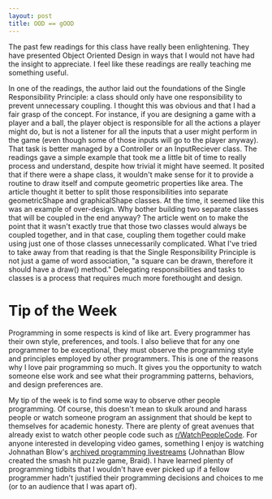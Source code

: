 ```yaml
---
layout: post
title: OOD == gOOD
---
```


The past few readings for this class have really been enlightening. They have presented Object Oriented Design in ways that I would not have had the insight to appreciate. I feel like these readings are really teaching me something useful. 

In one of the readings, the author laid out the foundations of the Single 
Responsibility Principle: a class should only have one responsibility to prevent
unnecessary coupling. I thought this was obvious and that I had a fair grasp of the
concept. For instance, if you are designing a game with a player and a ball,
the player object is responsible for all the actions a player might do,
but is not a listener for all the inputs that a user might perform in the game
(even though some of those inputs will go to the player anyway). 
That task is better managed by a Controller or an InputReciever class.
The readings gave a simple example that took me a little
bit of time to really process and understand, despite how trivial it might have
seemed. It posited that if there were a shape class, it wouldn't make sense
for it to provide a routine to draw itself and compute geometric properties
like area. The article thought it better to split those responsibilities into
separate geometricShape and graphicalShape classes.
At the time, it seemed like this was an example of over-design. Why bother building two
separate classes that will be coupled in the end anyway? The article went on
to make the point that it wasn't exactly true that those two classes would always be
coupled together, and in that case, coupling them together could make using just one of those
classes unnecessarily complicated. What I've tried to take away from that reading
is that the Single Responsibility Principle is not just a game of word association, "a square can be drawn, therefore it should have a draw() method." Delegating
responsibilities and tasks to classes is a process that requires much more forethought
and design.

# Tip of the Week

Programming in some respects is kind of like art. Every programmer has their own
style, preferences, and tools. I also believe that for any one
programmer to be exceptional, they must observe the programming style and principles
employed by other programmers. This is one of the reasons why I love pair programming
so much. It gives you the opportunity to watch someone else work and see what their
programming patterns, behaviors, and design preferences are. 

My tip of the week is to find some way to observe other people programming. Of
course, this doesn't mean to skulk around and harass people 
or watch someone program an assignment that should be kept to themselves
for academic honesty. There are plenty of great avenues that already exist to watch
other people code such as [r/WatchPeopleCode](http://www.reddit.com/r/watchpeoplecode).
For anyone interested in developing video games, something I enjoy is watching Johnathan Blow's [archived programming livestreams](https://www.youtube.com/user/jblow888/videos) (Johnathan Blow created the
smash hit puzzle game, Braid). I have learned plenty of programming tidbits that I wouldn't
have ever picked up if a fellow programmer hadn't justified their programming
decisions and choices to me (or to an audience that I was apart of). 
